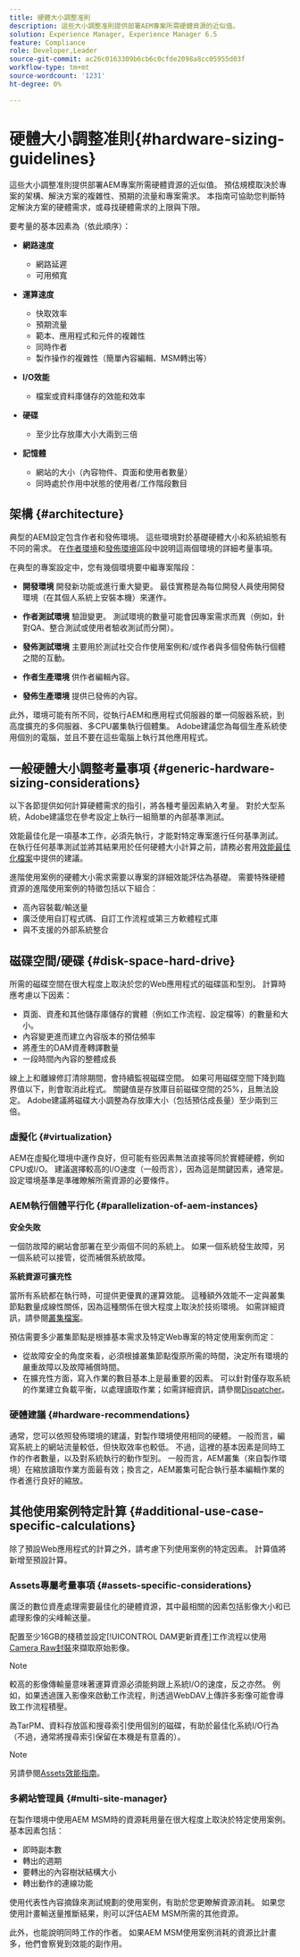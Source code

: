 ```yaml
---
title: 硬體大小調整准則
description: 這些大小調整准則提供部署AEM專案所需硬體資源的近似值。
solution: Experience Manager, Experience Manager 6.5
feature: Compliance
role: Developer,Leader
source-git-commit: ac26c0163309b6cb6c0cfde2098a8cc05955d03f
workflow-type: tm+mt
source-wordcount: '1231'
ht-degree: 0%

---
```


# 硬體大小調整准則{#hardware-sizing-guidelines}

這些大小調整准則提供部署AEM專案所需硬體資源的近似值。 預估規模取決於專案的架構、解決方案的複雜性、預期的流量和專案需求。 本指南可協助您判斷特定解決方案的硬體需求，或尋找硬體需求的上限與下限。

要考量的基本因素為（依此順序）：

* **網路速度**

   * 網路延遲
   * 可用頻寬

* **運算速度**

   * 快取效率
   * 預期流量
   * 範本、應用程式和元件的複雜性
   * 同時作者
   * 製作操作的複雜性（簡單內容編輯、MSM轉出等）

* **I/O效能**

   * 檔案或資料庫儲存的效能和效率

* **硬碟**

   * 至少比存放庫大小大兩到三倍

* **記憶體**

   * 網站的大小（內容物件、頁面和使用者數量）
   * 同時處於作用中狀態的使用者/工作階段數目

## 架構 {#architecture}

典型的AEM設定包含作者和發佈環境。 這些環境對於基礎硬體大小和系統組態有不同的需求。 在[作者環境](/help/managing/hardware-sizing-guidelines.md#author-environment-specific-calculations)和[發佈環境](/help/managing/hardware-sizing-guidelines.md#publish-environment-specific-calculations)區段中說明這兩個環境的詳細考量事項。

在典型的專案設定中，您有幾個環境要中繼專案階段：

* **開發環境**
開發新功能或進行重大變更。 最佳實務是為每位開發人員使用開發環境（在其個人系統上安裝本機）來運作。

* **作者測試環境**
驗證變更。 測試環境的數量可能會因專案需求而異（例如，針對QA、整合測試或使用者驗收測試而分開）。

* **發佈測試環境**
主要用於測試社交合作使用案例和/或作者與多個發佈執行個體之間的互動。

* **作者生產環境**
供作者編輯內容。

* **發佈生產環境**
提供已發佈的內容。

此外，環境可能有所不同，從執行AEM和應用程式伺服器的單一伺服器系統，到高度擴充的多伺服器、多CPU叢集執行個體集。 Adobe建議您為每個生產系統使用個別的電腦，並且不要在這些電腦上執行其他應用程式。

## 一般硬體大小調整考量事項 {#generic-hardware-sizing-considerations}

以下各節提供如何計算硬體需求的指引，將各種考量因素納入考量。 對於大型系統，Adobe建議您在參考設定上執行一組簡單的內部基準測試。

效能最佳化是一項基本工作，必須先執行，才能對特定專案進行任何基準測試。 在執行任何基準測試並將其結果用於任何硬體大小計算之前，請務必套用[效能最佳化檔案](/help/sites-deploying/configuring-performance.md)中提供的建議。

進階使用案例的硬體大小需求需要以專案的詳細效能評估為基礎。 需要特殊硬體資源的進階使用案例的特徵包括以下組合：

* 高內容裝載/輸送量
* 廣泛使用自訂程式碼、自訂工作流程或第三方軟體程式庫
* 與不支援的外部系統整合

## 磁碟空間/硬碟 {#disk-space-hard-drive}

所需的磁碟空間在很大程度上取決於您的Web應用程式的磁碟區和型別。 計算時應考慮以下因素：

* 頁面、資產和其他儲存庫儲存的實體（例如工作流程、設定檔等）的數量和大小。
* 內容變更進而建立內容版本的預估頻率
* 將產生的DAM資產轉譯數量
* 一段時間內內容的整體成長

線上上和離線修訂清除期間，會持續監視磁碟空間。 如果可用磁碟空間下降到臨界值以下，則會取消此程式。 關鍵值是存放庫目前磁碟空間的25%，且無法設定。 Adobe建議將磁碟大小調整為存放庫大小（包括預估成長量）至少兩到三倍。

### 虛擬化 {#virtualization}

AEM在虛擬化環境中運作良好，但可能有些因素無法直接等同於實體硬體，例如CPU或I/O。 建議選擇較高的I/O速度（一般而言），因為這是關鍵因素，通常是。 設定環境基準是準確瞭解所需資源的必要條件。

### AEM執行個體平行化 {#parallelization-of-aem-instances}

**安全失敗**

一個防故障的網站會部署在至少兩個不同的系統上。 如果一個系統發生故障，另一個系統可以接管，從而補償系統故障。

**系統資源可擴充性**

當所有系統都在執行時，可提供更優異的運算效能。 這種額外效能不一定與叢集節點數量成線性關係，因為這種關係在很大程度上取決於技術環境。 如需詳細資訊，請參閱[叢集檔案](/help/sites-deploying/recommended-deploys.md)。

預估需要多少叢集節點是根據基本需求及特定Web專案的特定使用案例而定：

* 從故障安全的角度來看，必須根據叢集節點復原所需的時間，決定所有環境的嚴重故障以及故障補償時間。
* 在擴充性方面，寫入作業的數目基本上是最重要的因素。 可以針對僅存取系統的作業建立負載平衡，以處理讀取作業；如需詳細資訊，請參閱[Dispatcher](https://experienceleague.adobe.com/docs/experience-manager-dispatcher/using/dispatcher.html?lang=zh-Hant)。

### 硬體建議 {#hardware-recommendations}

通常，您可以依照發佈環境的建議，對製作環境使用相同的硬體。 一般而言，編寫系統上的網站流量較低，但快取效率也較低。 不過，這裡的基本因素是同時工作的作者數量，以及對系統執行的動作型別。 一般而言，AEM叢集（來自製作環境）在縮放讀取作業方面最有效；換言之，AEM叢集可配合執行基本編輯作業的作者進行良好的縮放。

## 其他使用案例特定計算 {#additional-use-case-specific-calculations}

除了預設Web應用程式的計算之外，請考慮下列使用案例的特定因素。 計算值將新增至預設計算。

### Assets專屬考量事項 {#assets-specific-considerations}

廣泛的數位資產處理需要最佳化的硬體資源，其中最相關的因素包括影像大小和已處理影像的尖峰輸送量。

配置至少16GB的棧積並設定[!UICONTROL DAM更新資產]工作流程以使用[Camera Raw封裝](/help/assets/camera-raw.md)來擷取原始影像。

>[!NOTE]
>
>較高的影像傳輸量意味著運算資源必須能夠跟上系統I/O的速度，反之亦然。 例如，如果透過匯入影像來啟動工作流程，則透過WebDAV上傳許多影像可能會導致工作流程積壓。
>
>為TarPM、資料存放區和搜尋索引使用個別的磁碟，有助於最佳化系統I/O行為（不過，通常將搜尋索引保留在本機是有意義的）。

>[!NOTE]
>
>另請參閱[Assets效能指南](/help/sites-deploying/assets-performance-sizing.md)。

### 多網站管理員 {#multi-site-manager}

在製作環境中使用AEM MSM時的資源耗用量在很大程度上取決於特定使用案例。 基本因素包括：

* 即時副本數
* 轉出的週期
* 要轉出的內容樹狀結構大小
* 轉出動作的連線功能

使用代表性內容摘錄來測試規劃的使用案例，有助於您更瞭解資源消耗。 如果您使用計畫輸送量推斷結果，則可以評估AEM MSM所需的其他資源。

此外，也能說明同時工作的作者。 如果AEM MSM使用案例消耗的資源比計畫多，他們會察覺到效能的副作用。
